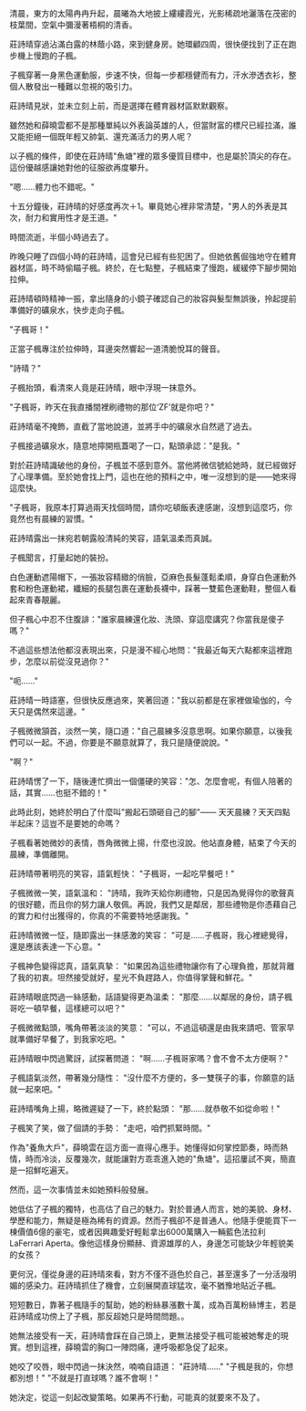 清晨，東方的太陽冉冉升起，晨曦為大地披上縷縷霞光，光影稀疏地灑落在茂密的枝葉間，空氣中彌漫著梧桐的清香。

莊詩晴穿過沾滿白露的林蔭小路，來到健身房。她環顧四周，很快便找到了正在跑步機上慢跑的子楓。

子楓穿著一身黑色運動服，步速不快，但每一步都穩健而有力，汗水滲透衣衫，整個人散發出一種難以忽視的吸引力。

莊詩晴見狀，並未立刻上前，而是選擇在體育器材區默默觀察。

雖然她和薛曉雲都不是那種單純以外表論英雄的人，但當財富的標尺已經拉滿，誰又能拒絕一個既年輕又帥氣、還充滿活力的男人呢？

以子楓的條件，即使在莊詩晴"魚塘"裡的眾多優質目標中，也是屬於頂尖的存在。這份優越感讓她對他的征服欲再度攀升。

"嗯……體力也不錯呢。"

十五分鐘後，莊詩晴的好感度再次＋1。畢竟她心裡非常清楚，"男人的外表是其次，耐力和實用性才是王道。"

時間流逝，半個小時過去了。

昨晚只睡了四個小時的莊詩晴，這會兒已經有些犯困了。但她依舊倔強地守在體育器材區，時不時偷瞄子楓。終於，在七點整，子楓結束了慢跑，緩緩停下腳步開始拉伸。

莊詩晴頓時精神一振，拿出隨身的小鏡子確認自己的妝容與髮型無誤後，拎起提前準備好的礦泉水，快步走向子楓。

"子楓哥！"

正當子楓專注於拉伸時，耳邊突然響起一道清脆悅耳的聲音。

"詩晴？"

子楓抬頭，看清來人竟是莊詩晴，眼中浮現一抹意外。

"子楓哥，昨天在我直播間裡刷禮物的那位‘ZF’就是你吧？"

莊詩晴毫不掩飾，直截了當地說道，並將手中的礦泉水自然遞了過去。

子楓接過礦泉水，隨意地擰開瓶蓋喝了一口，點頭承認："是我。"

對於莊詩晴識破他的身份，子楓並不感到意外。當他將微信號給她時，就已經做好了心理準備。至於她會找上門，這也在他的預料之中，唯一沒想到的是——她來得這麼快。

"子楓哥，我原本打算過兩天找個時間，請你吃頓飯表達感謝，沒想到這麼巧，你竟然也有晨練的習慣。"

莊詩晴露出一抹宛若朝露般清純的笑容，語氣溫柔而真誠。

子楓聞言，打量起她的裝扮。

白色運動遮陽帽下，一張妝容精緻的俏臉，亞麻色長髮蓬鬆柔順，身穿白色運動外套和粉色運動裙，纖細的長腿包裹在運動長襪中，踩著一雙藍色運動鞋，整個人看起來青春靚麗。

但子楓心中忍不住腹誹："誰家晨練還化妝、洗頭、穿這麼講究？你當我是傻子嗎？"

不過這些想法他都沒表現出來，只是漫不經心地問："我最近每天六點都來這裡跑步，怎麼以前從沒見過你？"

"呃……"

莊詩晴一時語塞，但很快反應過來，笑著回道："我以前都是在家裡做瑜伽的，今天只是偶然來這邊。"

子楓微微頷首，淡然一笑，隨口道："自己晨練多沒意思啊。如果你願意，以後我們可以一起。不過，你要是不願意就算了，我只是隨便說說。"

"啊？"

莊詩晴愣了一下，隨後連忙擠出一個僵硬的笑容："怎、怎麼會呢，有個人陪著的話，其實……也挺不錯的！"

此時此刻，她終於明白了什麼叫"搬起石頭砸自己的腳"——
天天晨練？天天四點半起床？這豈不是要她的命嗎？

子楓看著她微妙的表情，唇角微微上揚，什麼也沒說。他站直身體，結束了今天的晨練，準備離開。

莊詩晴帶著明亮的笑容，語氣輕快：
"子楓哥，一起吃早餐吧！"

子楓微微一笑，語氣溫和：
"詩晴，我昨天給你刷禮物，只是因為覺得你的歌聲真的很好聽，而且你的努力讓人敬佩。再說，我們又是鄰居，那些禮物是你憑藉自己的實力和付出獲得的，你真的不需要特地感謝我。"

莊詩晴微微一怔，隨即露出一抹感激的笑容：
"可是……子楓哥，我心裡總覺得，還是應該表達一下心意。"

子楓神色變得認真，語氣真摯：
"如果因為這些禮物讓你有了心理負擔，那就背離了我的初衷。坦然接受就好，星光不負趕路人，你值得掌聲和鮮花。"

莊詩晴眼底閃過一絲感動，話語變得更為溫柔：
"那麼……以鄰居的身份，請子楓哥吃一頓早餐，這樣總可以吧？"

子楓微微點頭，嘴角帶著淡淡的笑意：
"可以，不過這頓還是由我來請吧、管家早就準備好早餐了，到我家吃吧。"

莊詩晴眼中閃過驚訝，試探著問道：
"啊……子楓哥家嗎？會不會不太方便啊？"

子楓語氣淡然，帶著幾分隨性：
"沒什麼不方便的，多一雙筷子的事，你願意的話就一起來吧。"

莊詩晴嘴角上揚，略微遲疑了一下，終於點頭：
"那……就恭敬不如從命啦！"

子楓笑了笑，做了個請的手勢：
"走吧，咱們抓緊時間。"

作為"養魚大戶"，薛曉雲在這方面一直得心應手。她懂得如何掌控節奏，時而熱情，時而冷淡，反覆幾次，就能讓對方乖乖進入她的"魚塘"。這招屢試不爽，簡直是一招鮮吃遍天。

然而，這一次事情並未如她預料般發展。

她低估了子楓的獨特，也高估了自己的魅力。對於普通人而言，她的美貌、身材、學歷和能力，無疑是極為稀有的資源。然而子楓卻不是普通人。他隨手便能買下一棟價值6億的豪宅，或者因興趣愛好輕鬆拿出6000萬購入一輛藍色法拉利 LaFerrari Aperta。像他這樣身份顯赫、資源雄厚的人，身邊怎可能缺少年輕貌美的女孩？

更何況，僅從身邊的莊詩晴來看，對方不僅不遜色於自己，甚至還多了一分活潑明媚的感染力。莊詩晴抓住了機會，立刻展開直球猛攻，毫不猶豫地貼近子楓。

短短數日，靠著子楓隨手的幫助，她的粉絲暴漲數十萬，成為百萬粉絲博主，若是莊詩晴成功傍上了子楓，那反超她只是時間問題。。

她無法接受有一天，莊詩晴會踩在自己頭上，更無法接受子楓可能被她奪走的現實。想到這裡，薛曉雲的胸口一陣悶痛，連呼吸都急促了起來。

她咬了咬唇，眼中閃過一抹決然，喃喃自語道：
"莊詩晴……"
"子楓是我的，你想都別想！"
"不就是打直球嗎？誰不會啊！"

她決定，從這一刻起改變策略。如果再不行動，可能真的就要來不及了。
